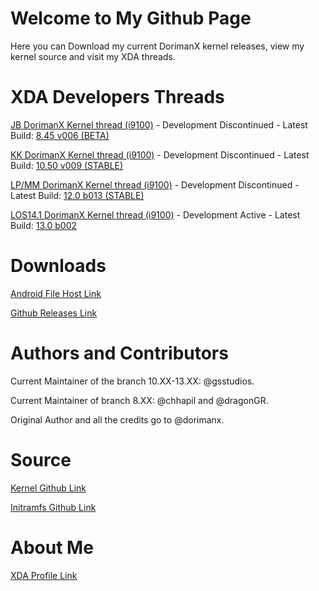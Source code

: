 # Welcome to My Github Page

Here you can Download my current DorimanX kernel releases, view my kernel source and visit my XDA threads.

# XDA Developers Threads

[JB DorimanX Kernel thread (i9100)](http://forum.xda-developers.com/galaxy-s2/development-derivatives/kernel-dorimanx-jb-4-2-x-t3167895 "JB XDA Kernel thread") - Development Discontinued - Latest Build: [8.45 v006 (BETA)](https://www.androidfilehost.com/?fid=24269982087001951 "Download latest JB kernel from AFH")


[KK DorimanX Kernel thread (i9100)](http://forum.xda-developers.com/galaxy-s2/development-derivatives/kernel-dorimanx-jb-4-4-4-t3123487 "KK XDA Kernel thread") - Development Discontinued - Latest Build: [10.50 v009 (STABLE)](https://www.androidfilehost.com/?fid=673368273298923578 "Download latest KK kernel from AFH")


[LP/MM DorimanX Kernel thread (i9100)](http://forum.xda-developers.com/galaxy-s2/development-derivatives/kernel-dorimanx-lp-5-x-x-t3145879 "LP/MM XDA Kernel thread") - Development Discontinued - Latest Build: [12.0 b013 (STABLE)](https://www.androidfilehost.com/?fid=457095661767129657 "Download latest LP/MM kernel from AFH")

[LOS14.1 DorimanX Kernel thread (i9100)](https://forum.xda-developers.com/galaxy-s2/development-derivatives/kernel-dorimanx-kernel-los14-1-t3641994) - Development Active - Latest Build: [13.0 b002](https://github.com/gsstudios/Dorimanx-SG2-I9100-Kernel/files/1184500/Kernel_Dorimanx-V13.0b002-.10-04.-.29-07.-LOS14.1-SGII-SABER-signed.zip "Download latest LOS14.1 kernel from Github")


# Downloads

[Android File Host Link](https://www.androidfilehost.com/?w=files&flid=36004 "Android File Host Download")

[Github Releases Link](https://github.com/gsstudios/Dorimanx-SG2-I9100-Kernel/releases "Github Download") 

# Authors and Contributors

Current Maintainer of the branch 10.XX-13.XX: @gsstudios. 

Current Maintainer of branch 8.XX: @chhapil and @dragonGR. 

Original Author and all the credits go to @dorimanx. 
 
# Source

[Kernel Github Link](https://github.com/gsstudios/Dorimanx-SG2-I9100-Kernel "Github link to kernel source")

[Initramfs Github Link](https://github.com/gsstudios/initramfs3 "Github link to initramfs source")

# About Me

[XDA Profile Link](http://forum.xda-developers.com/member.php?u=5811506 "Saber's XDA Profile :)")
